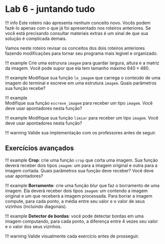 # Lab 6 - juntando tudo

!!! info
    Este roteiro não apresenta nenhum conceito novo. Vocês podem fazê-lo apenas com o que já foi apresentado nos roteiros anteriores. Se você está precisando consultar materiais extras é um sinal de que sua solução é complicada demais. 

Vamos neste roteiro revisar os conceitos dos dois roteiros anteriores fazendo modificações para tornar seu programa mais legível e organizado. 

!!! example
    Crie uma estrurura `imagem` para guardar largura, altura e a matriz da imagem. Você pode supor que ela tem tamanho máximo $640\times 480$. 
    
!!! example
    Modifique sua função `le_imagem` que carrega o conteúdo de uma imagem do terminal e escreve em uma estrutura `imagem`. Quais parâmetros sua função recebe?
    
!!! example  
    Modifique sua função `escreve_imagem` para receber um tipo `imagem`. Você deve usar apontadores nesta função?
    
!!! example
    Modifique sua função `limiar` para receber um tipo `imagem`. Você deve usar apontadores nesta função?

!!! warning 
    Valide sua implementação com os professores antes de seguir. 

## Exercícios avançados

!!! example
    **Crop**: crie uma função `crop` que corta uma imagem. Sua função deverá receber dois tipos `imagem`: um para a imagem original e outra para a imagem cortada. Quais parâmetros sua função deve receber? Você deve usar apontadores?

!!! example
    **Borramento**: crie uma função *blur* que faz o borramento de uma imagem. Ela deverá receber dois tipos `imagem`: um contendo a imagem original e um que receberá a imagem processada. Para borrar a imagem compute, para cada ponto, a média entre seu valor e o valor de seus vizinhos (incluindo diagonais).

!!! example
    **Detector de bordas**: você pode detectar bordas em uma imagem computando, para cada ponto, a diferença entre 4 vezes seu valor e o valor dos seus vizinhos. 

!!! warning
    Valide visualmente cada exercício antes de prosseguir. 

    
